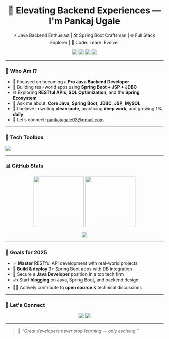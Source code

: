 
<h1 align="center">🚀 Elevating Backend Experiences — I'm Pankaj Ugale</h1>

<p align="center">
  ⚡ Java Backend Enthusiast | 🛠 Spring Boot Craftsman | 🌐 Full Stack Explorer | 🔄 Code. Learn. Evolve.
</p>

<p align="center">
  <a href="mailto:pankajugale03@gmail.com"><img src="https://img.shields.io/badge/Gmail-D14836?style=for-the-badge&logo=gmail&logoColor=white"/></a>
  <a href="https://www.linkedin.com/in/YOUR-LINKEDIN"><img src="https://img.shields.io/badge/LinkedIn-0077B5?style=for-the-badge&logo=linkedin&logoColor=white"/></a>
  <a href="https://www.instagram.com/YOUR-INSTAGRAM"><img src="https://img.shields.io/badge/Instagram-E4405F?style=for-the-badge&logo=instagram&logoColor=white"/></a>
  <a href="https://your-portfolio-link.com"><img src="https://img.shields.io/badge/Portfolio-000000?style=for-the-badge&logo=firefox&logoColor=white"/></a>
</p>

---

### 🧠 Who Am I?

- 🎯 Focused on becoming a **Pro Java Backend Developer**
- 🔨 Building real-world apps using **Spring Boot + JSP + JDBC**
- 🌐 Exploring **RESTful APIs**, **SQL Optimization**, and the **Spring Ecosystem**
- 💬 Ask me about: **Core Java**, **Spring Boot**, **JDBC**, **JSP**, **MySQL**
- 🧽 I believe in writing **clean code**, practicing **deep work**, and growing **1% daily**
- 📧 Let’s connect: [pankajugale03@gmail.com](mailto:pankajugale03@gmail.com)

---

### 🧰 Tech Toolbox

<p align="left">
  <img src="https://skillicons.dev/icons?i=java,spring,mysql,html,css,js,vscode,idea,github,git" />
</p>

---

### 📊 GitHub Stats

<p align="center">
  <img src="https://github-readme-stats.vercel.app/api?username=pankajugale&show_icons=true&theme=github_dark&hide=stars&count_private=true" height="160"/>
  <img src="https://github-readme-stats.vercel.app/api/top-langs/?username=pankajugale&layout=compact&theme=github_dark" height="160"/>
</p>
<p align="center">
  <img src="https://github-readme-streak-stats.herokuapp.com/?user=pankajugale&theme=github-dark&hide_border=false" />
</p>

---

### 🎯 Goals for 2025

- ✅ **Master** RESTful API development with real-world projects  
- 🚀 **Build & deploy** 3+ Spring Boot apps with DB integration  
- 💼 Secure a **Java Developer** position in a top tech firm  
- ✍️ Start **blogging** on Java, Spring Boot, and backend design  
- 👨‍💻 Actively contribute to **open source** & technical discussions

---

### 🔗 Let's Connect

<p align="center">
  <a href="https://www.linkedin.com/in/YOUR-LINKEDIN"><img src="https://img.shields.io/badge/LinkedIn-Connect-blue?style=for-the-badge&logo=linkedin&logoColor=white"/></a>
  <a href="https://your-portfolio-link.com"><img src="https://img.shields.io/badge/Visit-Portfolio-black?style=for-the-badge&logo=firefox&logoColor=white"/></a>
</p>

---

> 🧠 _“Great developers never stop learning — only evolving.”_
